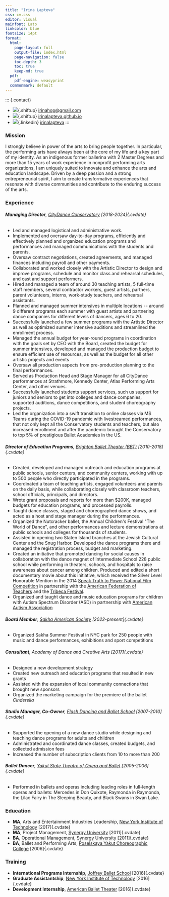 ```yaml
---
title: "Irina Lapteva"
css: cv.css
editor: visual
mainfont: Lato
linkcolor: blue
fontsize: 14pt
format:
  html:
    page-layout: full
    output-file: index.html
    page-navigation: false
    toc-depth: 3
    toc: true
    keep-md: true
  pdf:
    pdf-engine: weasyprint
  commonmark: default
---
```




::: {.contact}
- ![](https://icons.getbootstrap.com/assets/icons/envelope-at.svg){.shiftup} [irinahop\@gmail.com](mailto:irinahop@gmail.com)
- ![](https://icons.getbootstrap.com/assets/icons/house.svg){.shiftup} [irinalapteva.github.io](https://irinalapteva.github.io)
- ![](https://icons.getbootstrap.com/assets/icons/linkedin.svg){.linkedin} [irinalapteva](https://www.linkedin.com/in/irinalapteva)
:::

### Mission

I strongly believe in power of the arts to bring people together. In particular, the performing arts have always been at the core of my life and a key part of my identity. As an indigenous former ballerina with 2 Master Degrees and more than 15 years of work experience in nonprofit performing arts organizations, I am uniquely suited to innovate and enhance the arts and education landscape. Driven by a deep passion and a strong entrepreneurial spirit, I aim to create transformative experiences that resonate with diverse communities and contribute to the enduring success of the arts.

### Experience

###### **Managing Director**, [CityDance Conservatory](https://www.citydance.net/sac/leadership-staff) [2018-2024]{.cvdate}

-   Led and managed logistical and administrative work.
-   Implemented and oversaw day-to-day programs, efficiently and effectively planned and organized education programs and performances and managed communications with the students and parents.
-   Oversaw contract negotiations, created agreements, and managed finances including payroll and other payments.
-   Collaborated and worked closely with the Artistic Director to design and improve programs, schedule and monitor class and rehearsal schedules, and cast and support performers.
-   Hired and managed a team of around 30 teaching artists, 5 full-time staff members, several contractor workers, guest artists, partners, parent volunteers, interns, work-study teachers, and rehearsal assistants.
-   Planned and managed summer intensives in multiple locations -- around 9 different programs each summer with guest artists and partnering dance companies for different levels of dancers, ages 6 to 20.
-   Successfully launched a few summer programs with the Artistic Director as well as optimized summer intensive auditions and streamlined the enrollment process.
-   Managed the annual budget for year-round programs in coordination with the goals set by CEO with the Board, created the budget for summer intensives, developed and managed the production budget to ensure efficient use of resources, as well as the budget for all other artistic projects and events
-   Oversaw all production aspects from pre-production planning to the final performances.
-   Served as Production Head and Stage Manager for all CityDance performances at Strathmore, Kennedy Center, Atlas Performing Arts Center, and other venues.
-   Successfully launched students support services, such us support for juniors and seniors to get into colleges and dance companies, supported auditions, dance competitions, and student choreography projects.
-   Led the organization into a swift transition to online classes via MS Teams during the COVID-19 pandemic with livestreamed performances, that not only kept all the Conservatory students and teachers, but also increased enrollment and after the pandemic brought the Conservatory to top 5% of prestigious Ballet Academies in the US.

###### **Director of Education Programs**, [Brighton Ballet Theater (BBT)](https://www.brightonballet.org) [2010-2018]{.cvdate}

-   Created, developed and managed outreach and education programs at public schools, senior centers, and community centers, working with up to 500 people who directly participated in the programs.
-   Coordinated a team of teaching artists, engaged volunteers and parents on the daily basis, while collaborating closely with classroom teachers, school officials, principals, and directors.
-   Wrote grant proposals and reports for more than \$200K, managed budgets for education programs, and processed payrolls.
-   Taught dance classes, staged and choreographed dance shows, and acted as a host and stage manager during the performances.
-   Organized the Nutcracker ballet, the Annual Children's Festival "The World of Dance", and other performances and lecture demonstrations at public schools and colleges for thousands of students.
-   Assisted in opening two Staten Island branches at the Jewish Cultural Center and the Snug Harbor. Developed the dance programs there and managed the registration process, budget and marketing.
-   Created an initiative that promoted dancing for social causes in collaboration with the dance magnet of Intermediate School 228 public school while performing in theaters, schools, and hospitals to raise awareness about cancer among children. Produced and edited a short documentary movie about this initiative, which received the Silver Level Honorable Mention in the 2014 [Speak Truth to Power National Film Competition](https://rfkhumanrights.org/our-impact/education/educators/speak-truth-to-power-video-contest) in partnership with the [American Federation of Teachers](https://www.aft.org) and the [Tribeca Festival](https://tribecafilm.com).
-   Organized and taught dance and music education programs for children with Autism Spectrum Disorder (ASD) in partnership with [American Autism Association](https://www.nydailynews.com/2012/10/17/autistic-kids-learn-through-dance-thanks-to-brighton-ballet-theaters-founder-irina-roizin)

###### **Board Member**, [Sakha American Society](https://www.sakhaopenworld.org) [2022-present]{.cvdate}

-   Organized Sakha Summer Festival in NYC park for 250 people with music and dance performances, exhibitions and sport competitions

###### **Consultant**, Academy of Dance and Creative Arts [2017]{.cvdate}

-   Designed a new development strategy
-   Created new outreach and education programs that resulted in new grants
-   Assisted with the expansion of local community connections that brought new sponsors
-   Organized the marketing campaign for the premiere of the ballet *Cinderella*

###### **Studio Manager, Co-Owner**, [Flash Dancing and Ballet School](https://flash-dancing.ru) [2007-2010]{.cvdate}

-   Supported the opening of a new dance studio while designing and teaching dance programs for adults and children
-   Administrated and coordinated dance classes, created budgets, and collected admission fees
-   Increased the number of subscription clients from 10 to more than 200

###### **Ballet Dancer**, [Yakut State Theatre of Opera and Ballet](https://sakha-opera.ru/repertuar) [2005-2006]{.cvdate}

-   Performed in ballets and operas including leading roles in full-length operas and ballets: Mercedes in Don Quixote, Raymonda in Raymonda, the Lilac Fairy in The Sleeping Beauty, and Black Swans in Swan Lake.

### Education

- **MA**, Arts and Entertainment Industries Leadership, [New York Institute of Technology](https://www.nyit.edu) [2017]{.cvdate}
- **MA**, Project Management, [Synergy University](https://synergy.university) [2011]{.cvdate}
- **BA**, Operational Management, [Synergy University](https://synergy.university) [2011]{.cvdate}
- **BA**, Ballet and Performing Arts, [Poselskaya Yakut Choreographic College](https://sakha-ballet.ru/en) [2006]{.cvdate}

### Training

- **International Programs Internship**, [Joffrey Ballet School](https://www.joffreyballetschool.com) [2016]{.cvdate}
- **Graduate Assistantship**, [New York Institute of Technology](https://www.nyit.edu/news/features/internship_spotlight_meet_irina_lapteva) [2016]{.cvdate}
- **Development Internship**, [American Ballet Theater](https://www.abt.org) [2016]{.cvdate}
